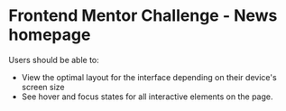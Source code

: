 # Frontend Mentor Challenge - News homepage

Users should be able to:

- View the optimal layout for the interface depending on their device's screen size
- See hover and focus states for all interactive elements on the page.